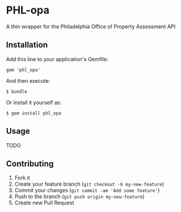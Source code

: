 # PHL-opa

A thin wrapper for the Philadelphia Office of Property Assessment API

## Installation

Add this line to your application's Gemfile:

    gem 'phl_opa'

And then execute:

    $ bundle

Or install it yourself as:

    $ gem install phl_opa

## Usage

TODO

## Contributing

1. Fork it
2. Create your feature branch (`git checkout -b my-new-feature`)
3. Commit your changes (`git commit -am 'Add some feature'`)
4. Push to the branch (`git push origin my-new-feature`)
5. Create new Pull Request
